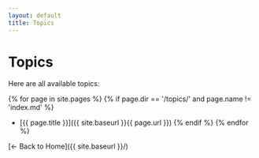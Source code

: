 ```yaml
---
layout: default
title: Topics
---
```


# Topics

Here are all available topics:

{% for page in site.pages %}
  {% if page.dir == '/topics/' and page.name != 'index.md' %}
- [{{ page.title }}]({{ site.baseurl }}{{ page.url }})
  {% endif %}
{% endfor %}

[← Back to Home]({{ site.baseurl }}/) 